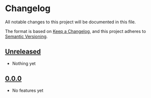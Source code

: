 # Changelog

All notable changes to this project will be documented in this file.

The format is based on [Keep a Changelog](https://keepachangelog.com/en/1.0.0/),
and this project adheres to [Semantic Versioning](https://semver.org/spec/v2.0.0.html).

## [Unreleased]

- Nothing yet

## [0.0.0]

- No features yet

[Unreleased]: https://github.com/blakeNaccarato/my_matlab_project/compare/0.0.0...HEAD
[0.0.0]: https://github.com/blakeNaccarato/my_matlab_project/releases/tag/0.0.0
